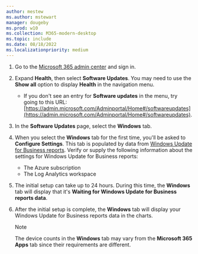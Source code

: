 ```yaml
---
author: mestew
ms.author: mstewart
manager: dougeby
ms.prod: w10
ms.collection: M365-modern-desktop
ms.topic: include
ms.date: 08/18/2022
ms.localizationpriority: medium
---
```

<!--This file is shared by updates/wufb-reports-enable.md and the update/wufb-reports-admin-center.md articles. Headings are driven by article context.  -->
1. Go to the [Microsoft 365 admin center](https://admin.microsoft.com/) and sign in.
1. Expand **Health**, then select **Software Updates**. You may need to use the **Show all** option to display **Health** in the navigation menu.
   - If you don't see an entry for **Software updates** in the menu, try going to this URL: [https://admin.microsoft.com/Adminportal/Home#/softwareupdates](https://admin.microsoft.com/Adminportal/Home#/softwareupdates).
1. In the **Software Updates** page, select the **Windows** tab.
1. When you select the **Windows** tab for the first time, you'll be asked to **Configure Settings**. This tab is populated by data from [Windows Update for Business reports](../wufb-reports-overview.md). Verify or supply the following information about the settings for Windows Update for Business reports:

    - The Azure subscription
    - The Log Analytics workspace
1. The initial setup can take up to 24 hours. During this time, the **Windows** tab will display that it's **Waiting for Windows Update for Business reports data**.
1. After the initial setup is complete, the **Windows** tab will display your Windows Update for Business reports data in the charts.
   > [!Note]
   > The device counts in the **Windows** tab may vary from the **Microsoft 365 Apps** tab since their requirements are different.  
